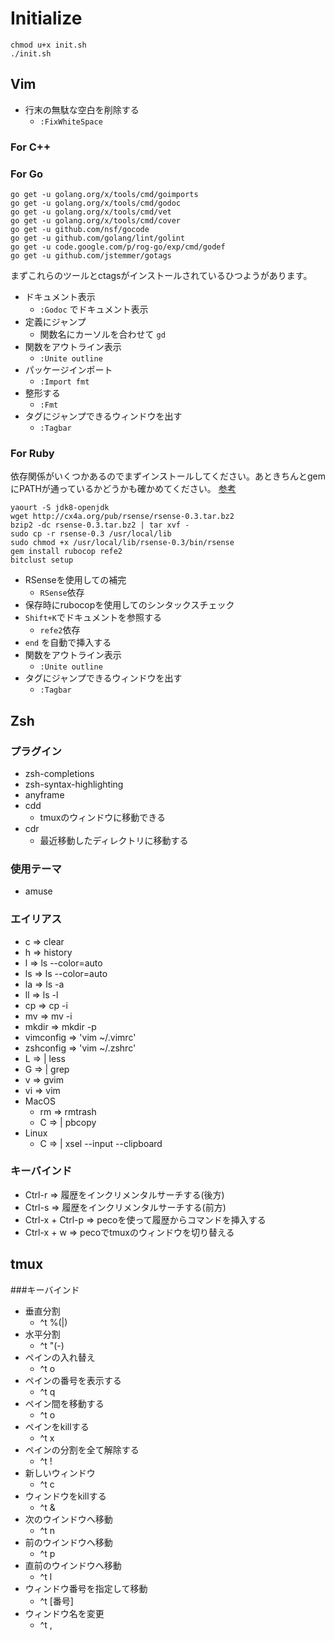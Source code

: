 # Initialize

```
chmod u+x init.sh
./init.sh
```


## Vim

- 行末の無駄な空白を削除する
  - ```:FixWhiteSpace```

### For C++


### For Go

```
go get -u golang.org/x/tools/cmd/goimports
go get -u golang.org/x/tools/cmd/godoc
go get -u golang.org/x/tools/cmd/vet
go get -u golang.org/x/tools/cmd/cover
go get -u github.com/nsf/gocode
go get -u github.com/golang/lint/golint
go get -u code.google.com/p/rog-go/exp/cmd/godef
go get -u github.com/jstemmer/gotags
```
まずこれらのツールとctagsがインストールされているひつようがあります。

- ドキュメント表示
  - ```:Godoc``` でドキュメント表示
- 定義にジャンプ
  - 関数名にカーソルを合わせて ```gd```
- 関数をアウトライン表示
  - ```:Unite outline```
- パッケージインポート
  - ```:Import fmt```
- 整形する
  - ```:Fmt```
- タグにジャンプできるウィンドウを出す
  - ```:Tagbar```

### For Ruby
依存関係がいくつかあるのでまずインストールしてください。あときちんとgemにPATHが通っているかどうかも確かめてください。 [参考](http://jajkeqos.com/2015/05/04/vim-ruby-env/)

```
yaourt -S jdk8-openjdk
wget http://cx4a.org/pub/rsense/rsense-0.3.tar.bz2
bzip2 -dc rsense-0.3.tar.bz2 | tar xvf -
sudo cp -r rsense-0.3 /usr/local/lib
sudo chmod +x /usr/local/lib/rsense-0.3/bin/rsense
gem install rubocop refe2
bitclust setup
```


- RSenseを使用しての補完
  - ```RSense```依存
- 保存時にrubocopを使用してのシンタックスチェック
- ```Shift+K```でドキュメントを参照する
  - ```refe2```依存
- ```end``` を自動で挿入する
- 関数をアウトライン表示
  - ```:Unite outline```
- タグにジャンプできるウィンドウを出す
  - ```:Tagbar```

## Zsh

### プラグイン
- zsh-completions
- zsh-syntax-highlighting
- anyframe
- cdd
  - tmuxのウィンドウに移動できる
- cdr
  - 最近移動したディレクトリに移動する

### 使用テーマ
- amuse

### エイリアス
  - c => clear
  - h => history
  - l => ls --color=auto
  - ls => ls --color=auto
  - la => ls -a
  - ll => ls -l
  - cp => cp -i
  - mv => mv -i
  - mkdir => mkdir -p
  - vimconfig => 'vim ~/.vimrc'
  - zshconfig => 'vim ~/.zshrc'
  - L => | less
  - G => | grep
  - v => gvim
  - vi => vim
  - MacOS
    - rm => rmtrash
    - C => | pbcopy
  - Linux
    - C => | xsel --input --clipboard

### キーバインド
  - Ctrl-r => 履歴をインクリメンタルサーチする(後方)
  - Ctrl-s => 履歴をインクリメンタルサーチする(前方)
  - Ctrl-x + Ctrl-p => pecoを使って履歴からコマンドを挿入する
  - Ctrl-x + w => pecoでtmuxのウィンドウを切り替える


## tmux

###キーバインド
- 垂直分割
  - ^t %(|)
- 水平分割
  - ^t "(-)
- ペインの入れ替え
  - ^t o
- ペインの番号を表示する
  - ^t q
- ペイン間を移動する
  - ^t o
- ペインをkillする
  - ^t x
- ペインの分割を全て解除する
  - ^t !
- 新しいウィンドウ
  - ^t c
- ウィンドウをkillする
  - ^t &
- 次のウインドウへ移動
  - ^t n
- 前のウインドウへ移動
  - ^t p
- 直前のウインドウへ移動
  - ^t l
- ウィンドウ番号を指定して移動
  - ^t [番号]
- ウィンドウ名を変更
  - ^t ,

